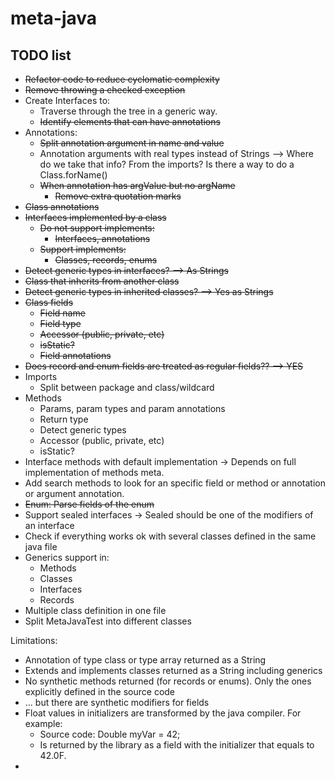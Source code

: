 # meta-java

## TODO list

* ~~Refactor code to reduce cyclomatic complexity~~
* ~~Remove throwing a checked exception~~
* Create Interfaces to:
    * Traverse through the tree in a generic way.
    * ~~Identify elements that can have annotations~~
* Annotations:
    * ~~Split annotation argument in name and value~~
    * Annotation arguments with real types instead of Strings --> Where do we take that info? From the imports? Is there a way to do a
      Class.forName()
    * ~~When annotation has argValue but no argName~~
        * ~~Remove extra quotation marks~~
* ~~Class annotations~~
* ~~Interfaces implemented by a class~~
    * ~~Do not support implements:~~
        * ~~Interfaces, annotations~~
    * ~~Support implements:~~
        * ~~Classes, records, enums~~
* ~~Detect generic types in interfaces? --> As Strings~~
* ~~Class that inherits from another class~~
* ~~Detect generic types in inherited classes? --> Yes as Strings~~
* ~~Class fields~~
    * ~~Field name~~
    * ~~Field type~~
    * ~~Accessor (public, private, etc)~~
    * ~~isStatic?~~
    * ~~Field annotations~~
* ~~Does record and enum fields are treated as regular fields?? --> YES~~
* Imports
    * Split between package and class/wildcard
* Methods
    * Params, param types and param annotations
    * Return type
    * Detect generic types
    * Accessor (public, private, etc)
    * isStatic?
* Interface methods with default implementation -> Depends on full implementation of methods meta.
* Add search methods to look for an specific field or method or annotation or argument annotation.
* ~~Enum: Parse fields of the enum~~
* Support sealed interfaces -> Sealed should be one of the modifiers of an interface
* Check if everything works ok with several classes defined in the same java file
* Generics support in:
    * Methods
    * Classes
    * Interfaces
    * Records
* Multiple class definition in one file
* Split MetaJavaTest into different classes

Limitations:

* Annotation of type class or type array returned as a String
* Extends and implements classes returned as a String including generics
* No synthetic methods returned (for records or enums). Only the ones explicitly defined in the source code
* ... but there are synthetic modifiers for fields
* Float values in initializers are transformed by the java compiler. For example:
    * Source code: Double myVar = 42;
    * Is returned by the library as a field with the initializer that equals to 42.0F.
* 

